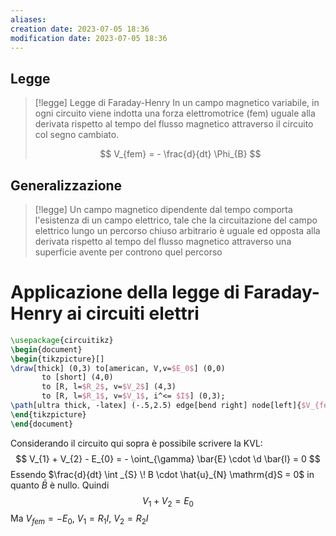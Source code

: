 ```yaml
---
aliases: 
creation date: 2023-07-05 18:36
modification date: 2023-07-05 18:36
---
```


## Legge

>[!legge] Legge di Faraday-Henry
>In un campo magnetico variabile, in ogni circuito viene indotta una forza elettromotrice (fem) uguale alla derivata rispetto al tempo del flusso magnetico attraverso il circuito col segno cambiato.
>
> $$ V_{fem} = - \frac{d}{dt} \Phi_{B} $$

## Generalizzazione

>[!legge]
>Un campo magnetico dipendente dal tempo comporta l'esistenza di un campo elettrico, tale che la circuitazione del campo elettrico lungo un percorso chiuso arbitrario è uguale ed opposta alla derivata rispetto al tempo del flusso magnetico attraverso una superficie avente per controno quel percorso


# Applicazione della legge di Faraday-Henry ai circuiti elettri

```tikz
\usepackage{circuitikz}
\begin{document}
\begin{tikzpicture}[]
\draw[thick] (0,3) to[american, V,v=$E_0$] (0,0)
	   to [short] (4,0)
	   to [R, l=$R_2$, v=$V_2$] (4,3)
	   to [R, l=$R_1$, v=$V_1$, i^<= $I$] (0,3);
\path[ultra thick, -latex] (-.5,2.5) edge[bend right] node[left]{$V_{fem}$} (-.5,.5);
\end{tikzpicture}
\end{document}
```

Considerando il circuito qui sopra è possibile scrivere la KVL:
$$ V_{1} + V_{2} - E_{0} = - \oint_{\gamma} \bar{E} \cdot \d \bar{l} = 0 $$
Essendo $\frac{d}{dt} \int _{S} \! B \cdot \hat{u}_{N} \mathrm{d}S = 0$ in quanto $\bar{B}$ è nullo. Quindi
$$ V_{1} + V_{2} = E_{0} $$
Ma $V_{fem} = -E_{0}$, $V_{1} = R_{1} I$, $V_{2} = R_{2}I$